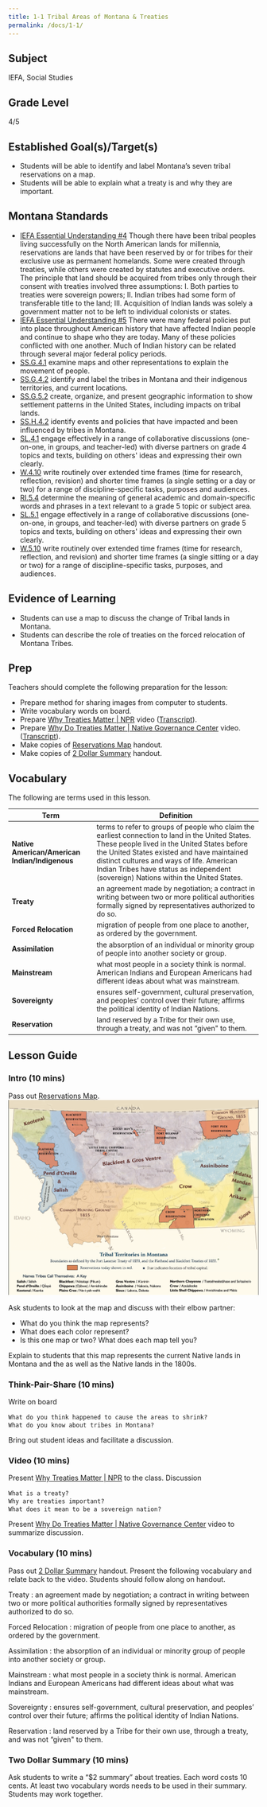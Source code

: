 ```yaml
---
title: 1-1 Tribal Areas of Montana & Treaties
permalink: /docs/1-1/
---
```

## Subject
IEFA, Social Studies

## Grade Level
4/5

## Established Goal(s)/Target(s)
- Students will be able to identify and label Montana’s seven tribal reservations on a map.
- Students will be able to explain what a treaty is and why they are important.

## Montana Standards
- <u>IEFA Essential Understanding #4</u> Though there have been tribal peoples living successfully on the North American lands for millennia, reservations are lands that have been reserved by or for tribes for their exclusive use as permanent homelands. Some were created through treaties, while others were created by statutes and executive orders. The principle that land should be acquired from tribes only through their consent with treaties involved three assumptions: I. Both parties to treaties were sovereign powers; II. Indian tribes had some form of transferable title to the land; III. Acquisition of Indian lands was solely a government matter not to be left to individual colonists or states.
- <u>IEFA Essential Understanding #5</u> There were many federal policies put into place throughout American history that have affected Indian people and continue to shape who they are today. Many of these policies conflicted with one another. Much of Indian history can be related through several major federal policy periods.
- <u>SS.G.4.1</u> examine maps and other representations to explain the movement of people.
- <u>SS.G.4.2</u> identify and label the tribes in Montana and their indigenous territories, and current locations.
- <u>SS.G.5.2</u> create, organize, and present geographic information to show settlement patterns in the United States, including impacts on tribal lands.
- <u>SS.H.4.2</u> identify events and policies that have impacted and been influenced by tribes in Montana.
- <u>SL.4.1</u> engage effectively in a range of collaborative discussions (one-on-one, in groups, and teacher-led) with diverse partners on grade 4 topics and texts, building on others' ideas and expressing their own clearly.
- <u>W.4.10</u> write routinely over extended time frames (time for research, reflection, revision) and shorter time frames (a single setting or a day or two) for a range of discipline-specific tasks, purposes and audiences.
- <u>RI.5.4</u> determine the meaning of general academic and domain-specific words and phrases in a text relevant to a grade 5 topic or subject area.
- <u>SL.5.1</u> engage effectively in a range of collaborative discussions (one-on-one, in groups, and teacher-led) with diverse partners on grade 5 topics and texts, building on others' ideas and expressing their own clearly.
- <u>W.5.10</u> write routinely over extended time frames (time for research, reflection, and revision) and shorter time frames (a single sitting or a day or two) for a range of discipline-specific tasks, purposes, and audiences.

## Evidence of Learning
-	Students can use a map to discuss the change of Tribal lands in Montana.
-	Students can describe the role of treaties on the forced relocation of Montana Tribes.

## Prep
Teachers should complete the following preparation for the lesson:
- Prepare method for sharing images from computer to students.
- Write vocabulary words on board.
- Prepare [Why Treaties Matter \| NPR](https://www.youtube.com/watch?v=bexvE4lZRGo) video ([Transcript](../resources/transcripts/1-1_why-do-treaties-matter.md)).
- Prepare [Why Do Treaties Matter \| Native Governance Center](https://www.youtube.com/watch?v=eCHZVSSXDwc) video. ([Transcript](../resources/transcripts/1-1_why-do-treaties-matter.md)).
- Make copies of [Reservations Map](../resources/1-1_reservations-map.pdf) handout.
- Make copies of [2 Dollar Summary](../resources/1-1_two-dollar-summary.pdf) handout.

## Vocabulary
The following are terms used in this lesson.

 Term | Definition
 -- | --
**Native American/American Indian/Indigenous**  |  terms to refer to groups of people who claim the earliest connection to land in the United States. These people lived in the United States before the United States existed and have maintained distinct cultures and ways of life. American Indian Tribes have status as independent (sovereign) Nations within the United States.
**Treaty**  |  an agreement made by negotiation; a contract in writing between two or more political authorities formally signed by representatives authorized to do so.
**Forced Relocation**  |  migration of people from one place to another, as ordered by the government.
**Assimilation**  |  the absorption of an individual or minority group of people into another society or group.
**Mainstream**  |  what most people in a society think is normal. American Indians and European Americans had different ideas about what was mainstream.
**Sovereignty**  |  ensures self-government, cultural preservation, and peoples’ control over their future; affirms the political identity of Indian Nations.
**Reservation** |  land reserved by a Tribe for their own use, through a treaty, and was not “given" to them.

## Lesson Guide

### Intro (10 mins)
Pass out [Reservations Map](../resources/1-1_reservations-map.pdf).  
![reservation map](../resources/images/1-1_map.png)

Ask students to look at the map and discuss with their elbow partner:
- What do you think the map represents?
- What does each color represent?
- Is this one map or two? What does each map tell you?

Explain to students that this map represents the current Native lands in Montana
and the as well as the Native lands in the 1800s.

### Think-Pair-Share (10 mins)
Write on board
```
What do you think happened to cause the areas to shrink?  
What do you know about tribes in Montana?
```
Bring out student ideas and facilitate a discussion.

### Video (10 mins)
Present [Why Treaties Matter \| NPR](https://www.youtube.com/watch?v=bexvE4lZRGo) to the class.
Discussion
```
What is a treaty?  
Why are treaties important?  
What does it mean to be a sovereign nation?
```
Present [Why Do Treaties Matter \| Native Governance Center](https://www.youtube.com/watch?v=eCHZVSSXDwc) video to summarize discussion.

### Vocabulary (10 mins)
Pass out [2 Dollar Summary](../resources/1-1_two-dollar-summary.pdf) handout.
Present the following vocabulary and relate back to the video. Students should follow along on handout.

Treaty
: an agreement made by negotiation; a contract in writing between two or more political authorities formally signed by representatives authorized to do so.

Forced Relocation
: migration of people from one place to another, as ordered by the government.

Assimilation
: the absorption of an individual or minority group of people into another society or group.

Mainstream
: what most people in a society think is normal. American Indians and European Americans had different ideas about what was mainstream.

Sovereignty
: ensures self-government, cultural preservation, and peoples’ control over their future; affirms the political identity of Indian Nations.

Reservation
: land reserved by a Tribe for their own use, through a treaty, and was not “given" to them.

### Two Dollar Summary (10 mins)
Ask students to write a “$2 summary” about treaties.
Each word costs 10 cents.
At least two vocabulary words needs to be used in their summary.
Students may work together.
